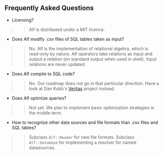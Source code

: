 ## Frequently Asked Questions

* Licensing?

>> Alf is distributed under a MIT licence.

* Does Alf modify .csv files of SQL tables taken as input?

>> No. Alf is the implementation of relational algebra, which is read-only by nature. Alf operators take relations as input and output a relation (on standard output when used in shell). Input relations are never updated.

* Does Alf compile to SQL code?

>> No. Our roadmap does not go in that particular direction. Have a look at Dan Kubb's [Veritas](https://github.com/dkubb/veritas) project instead.

* Does Alf optimize queries?

>> Not yet. We plan to implement basic optimization strategies in the middle term.

* How to recognize other data sources and file formats than .csv files and SQL tables?

>> Subclass `Alf::Reader` for new file formats. Subclass `Alf::Database` for implementing a resolver for named datasources.
